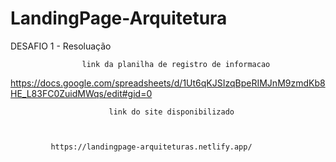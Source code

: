 # LandingPage-Arquitetura
DESAFIO 1 - Resoluação


                    link da planilha de registro de informacao



 https://docs.google.com/spreadsheets/d/1Ut6qKJSIzqBpeRIMJnM9zmdKb8HE_L83FC0ZuidMWqs/edit#gid=0


                          link do site disponibilizado



             https://landingpage-arquiteturas.netlify.app/